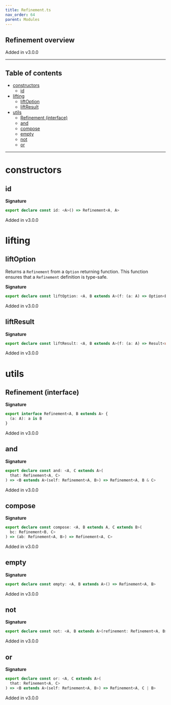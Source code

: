 ```yaml
---
title: Refinement.ts
nav_order: 64
parent: Modules
---
```


## Refinement overview

Added in v3.0.0

---

<h2 class="text-delta">Table of contents</h2>

- [constructors](#constructors)
  - [id](#id)
- [lifting](#lifting)
  - [liftOption](#liftoption)
  - [liftResult](#liftresult)
- [utils](#utils)
  - [Refinement (interface)](#refinement-interface)
  - [and](#and)
  - [compose](#compose)
  - [empty](#empty)
  - [not](#not)
  - [or](#or)

---

# constructors

## id

**Signature**

```ts
export declare const id: <A>() => Refinement<A, A>
```

Added in v3.0.0

# lifting

## liftOption

Returns a `Refinement` from a `Option` returning function.
This function ensures that a `Refinement` definition is type-safe.

**Signature**

```ts
export declare const liftOption: <A, B extends A>(f: (a: A) => Option<B>) => Refinement<A, B>
```

Added in v3.0.0

## liftResult

**Signature**

```ts
export declare const liftResult: <A, B extends A>(f: (a: A) => Result<unknown, B>) => Refinement<A, B>
```

Added in v3.0.0

# utils

## Refinement (interface)

**Signature**

```ts
export interface Refinement<A, B extends A> {
  (a: A): a is B
}
```

Added in v3.0.0

## and

**Signature**

```ts
export declare const and: <A, C extends A>(
  that: Refinement<A, C>
) => <B extends A>(self: Refinement<A, B>) => Refinement<A, B & C>
```

Added in v3.0.0

## compose

**Signature**

```ts
export declare const compose: <A, B extends A, C extends B>(
  bc: Refinement<B, C>
) => (ab: Refinement<A, B>) => Refinement<A, C>
```

Added in v3.0.0

## empty

**Signature**

```ts
export declare const empty: <A, B extends A>() => Refinement<A, B>
```

Added in v3.0.0

## not

**Signature**

```ts
export declare const not: <A, B extends A>(refinement: Refinement<A, B>) => Refinement<A, Exclude<A, B>>
```

Added in v3.0.0

## or

**Signature**

```ts
export declare const or: <A, C extends A>(
  that: Refinement<A, C>
) => <B extends A>(self: Refinement<A, B>) => Refinement<A, C | B>
```

Added in v3.0.0
